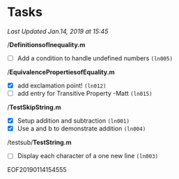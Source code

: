# Tasks   
*Last Updated Jan.14, 2019 at 15:45*  
  
  
/**DefinitionsofInequality.m**  
- [ ] Add a condition to handle undefined numbers `(ln005)`  
  
/**EquivalencePropertiesofEquality.m**  
- [x] add exclamation point! `(ln012)`  
- [ ] add entry for Transitive Property -Matt `(ln015)`  
  
/**TestSkipString.m**  
- [x] Setup addition and subtraction `(ln001)`  
- [x] Use a and b to demonstrate addition `(ln004)`  
  
/testsub/**TestString.m**  
- [ ] Display each character of a one new line `(ln003)`  
  
EOF20190114154555